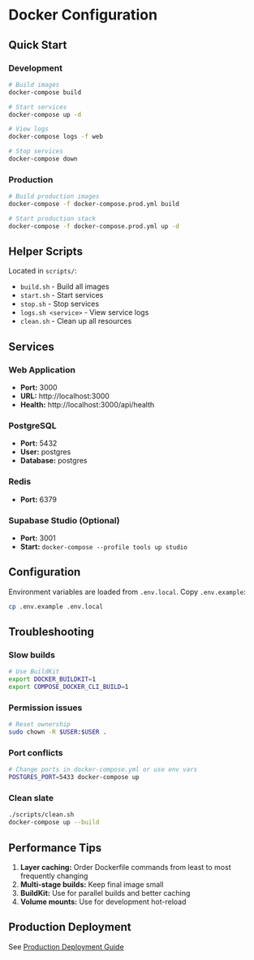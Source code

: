 # Docker Configuration

## Quick Start

### Development
```bash
# Build images
docker-compose build

# Start services
docker-compose up -d

# View logs
docker-compose logs -f web

# Stop services
docker-compose down
```

### Production
```bash
# Build production images
docker-compose -f docker-compose.prod.yml build

# Start production stack
docker-compose -f docker-compose.prod.yml up -d
```

## Helper Scripts

Located in `scripts/`:

- `build.sh` - Build all images
- `start.sh` - Start services
- `stop.sh` - Stop services
- `logs.sh <service>` - View service logs
- `clean.sh` - Clean up all resources

## Services

### Web Application
- **Port:** 3000
- **URL:** http://localhost:3000
- **Health:** http://localhost:3000/api/health

### PostgreSQL
- **Port:** 5432
- **User:** postgres
- **Database:** postgres

### Redis
- **Port:** 6379

### Supabase Studio (Optional)
- **Port:** 3001
- **Start:** `docker-compose --profile tools up studio`

## Configuration

Environment variables are loaded from `.env.local`. Copy `.env.example`:

```bash
cp .env.example .env.local
```

## Troubleshooting

### Slow builds
```bash
# Use BuildKit
export DOCKER_BUILDKIT=1
export COMPOSE_DOCKER_CLI_BUILD=1
```

### Permission issues
```bash
# Reset ownership
sudo chown -R $USER:$USER .
```

### Port conflicts
```bash
# Change ports in docker-compose.yml or use env vars
POSTGRES_PORT=5433 docker-compose up
```

### Clean slate
```bash
./scripts/clean.sh
docker-compose up --build
```

## Performance Tips

1. **Layer caching:** Order Dockerfile commands from least to most frequently changing
2. **Multi-stage builds:** Keep final image small
3. **BuildKit:** Use for parallel builds and better caching
4. **Volume mounts:** Use for development hot-reload

## Production Deployment

See [Production Deployment Guide](../../docs/deployment/docker-production.md)
